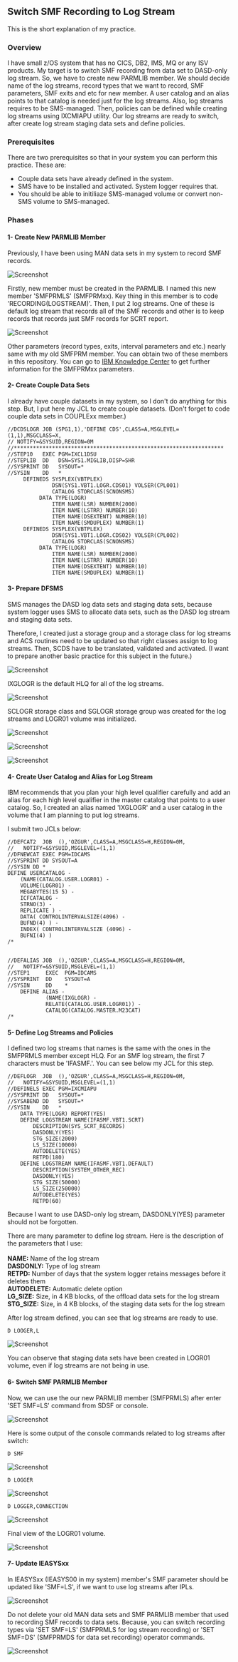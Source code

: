 ## Switch SMF Recording to Log Stream

This is the short explanation of my practice. 

### Overview

I have small z/OS system that has no CICS, DB2, IMS, MQ or any ISV products. My target is to switch SMF recording from data set to DASD-only log stream. So, we have to create new PARMLIB member. We should decide name of the log streams, record types that we want to record, SMF parameters, SMF exits and etc for new member. A user catalog and an alias points to that catalog is needed just for the log streams. Also, log streams requires to be SMS-managed. Then, policies can be defined while creating log streams using IXCMIAPU utility. Our log streams are ready to switch, after create log stream staging data sets and define policies.

### Prerequisites

There are two prerequisites so that in your system you can perform this practice. These are:

- Couple data sets have already defined in the system.
- SMS have to be installed and activated. System logger requires that.
- You should be able to initiliaze SMS-managed volume or convert non-SMS volume to SMS-managed.

### Phases

#### 1- Create New PARMLIB Member

Previously, I have been using MAN data sets in my system to record SMF records.

![Screenshot](https://github.com/ozgurhepsag/Basic-z-OS-Utilities/blob/main/SMF%20-%20Switch%20Recording%20to%20Log%20Stream/Images/man%20datasets.PNG)

Firstly, new member must be created in the PARMLIB. I named this new member 'SMFPRMLS' (SMFPRMxx). Key thing in this member is to code 'RECORDING(LOGSTREAM)'. Then, I put 2 log streams. One of these is default log stream that records all of the SMF records and other is to keep records that records just SMF records for SCRT report.

![Screenshot](https://github.com/ozgurhepsag/Basic-z-OS-Utilities/blob/main/SMF%20-%20Switch%20Recording%20to%20Log%20Stream/Images/SMFPRMLS.png)

Other parameters (record types, exits, interval parameters and etc.) nearly same with my old SMFPRM member. You can obtain two of these members in this repository. You can go to [IBM Knowledge Center](https://www.ibm.com/support/knowledgecenter/SSLTBW_2.1.0/com.ibm.zos.v2r1.ieae200/smfparm.htm) to get further information for the SMFPRMxx parameters.

#### 2- Create Couple Data Sets

I already have couple datasets in my system, so I don't do anything for this step. But, I put here my JCL to create couple datasets. (Don't forget to code couple data sets in COUPLExx member.)

    //DCDSLOGR JOB (SPG1,1),'DEFINE CDS',CLASS=A,MSGLEVEL=(1,1),MSGCLASS=X,  
    // NOTIFY=&SYSUID,REGION=0M                                              
    //******************************************************************     
    //STEP10   EXEC PGM=IXCL1DSU                                             
    //STEPLIB  DD   DSN=SYS1.MIGLIB,DISP=SHR                                 
    //SYSPRINT DD   SYSOUT=*                                                 
    //SYSIN    DD   *                                                        
         DEFINEDS SYSPLEX(VBTPLEX)                                            
                  DSN(SYS1.VBT1.LOGR.CDS01) VOLSER(CPL001)                 
                  CATALOG STORCLAS(SCNONSMS)                                 
              DATA TYPE(LOGR)                                                
                  ITEM NAME(LSR) NUMBER(2000)                               
                  ITEM NAME(LSTRR) NUMBER(10)                               
                  ITEM NAME(DSEXTENT) NUMBER(10)                            
                  ITEM NAME(SMDUPLEX) NUMBER(1)                             
         DEFINEDS SYSPLEX(VBTPLEX)                                            
                  DSN(SYS1.VBT1.LOGR.CDS02) VOLSER(CPL002)                 
                  CATALOG STORCLAS(SCNONSMS)                                 
              DATA TYPE(LOGR)                                                
                  ITEM NAME(LSR) NUMBER(2000)                 
                  ITEM NAME(LSTRR) NUMBER(10)                 
                  ITEM NAME(DSEXTENT) NUMBER(10)              
                  ITEM NAME(SMDUPLEX) NUMBER(1)
    
#### 3- Prepare DFSMS

SMS manages the DASD log data sets and staging data sets, because system logger uses SMS to allocate data sets, such as the DASD log stream and staging data sets. 

Therefore, I created just a storage group and a storage class for log streams and ACS routines need to be updated so that right classes assign to log streams. Then, SCDS have to be translated, validated and activated. (I want to prepare another basic practice for this subject in the future.)

![Screenshot](https://github.com/ozgurhepsag/Basic-z-OS-Utilities/blob/main/SMF%20-%20Switch%20Recording%20to%20Log%20Stream/Images/storclas.png)

IXGLOGR is the default HLQ for all of the log streams.

![Screenshot](https://github.com/ozgurhepsag/Basic-z-OS-Utilities/blob/main/SMF%20-%20Switch%20Recording%20to%20Log%20Stream/Images/storgrp.png)

SCLOGR storage class and SGLOGR storage group was created for the log streams and LOGR01 volume was initialized.

![Screenshot](https://github.com/ozgurhepsag/Basic-z-OS-Utilities/blob/main/SMF%20-%20Switch%20Recording%20to%20Log%20Stream/Images/add%20volumes.PNG)

![Screenshot](https://github.com/ozgurhepsag/Basic-z-OS-Utilities/blob/main/SMF%20-%20Switch%20Recording%20to%20Log%20Stream/Images/storage%20groups.png)

![Screenshot](https://github.com/ozgurhepsag/Basic-z-OS-Utilities/blob/main/SMF%20-%20Switch%20Recording%20to%20Log%20Stream/Images/listvolumes%20in%20stglgr.png)

#### 4- Create User Catalog and Alias for Log Stream

IBM recommends that you plan your high level qualifier carefully and add an alias for each high level qualifier in the master catalog that points to a user catalog. So, I created an alias named 'IXGLOGR' and a user catalog in the volume that I am planning to put log streams.

I submit two JCLs below:

    //DEFCAT2  JOB  (),'OZGUR',CLASS=A,MSGCLASS=H,REGION=0M,             
    //   NOTIFY=&SYSUID,MSGLEVEL=(1,1)                                   
    //DFNEWCAT EXEC PGM=IDCAMS                                           
    //SYSPRINT DD SYSOUT=A                                               
    //SYSIN DD *                                                         
    DEFINE USERCATALOG -                                               
        (NAME(CATALOG.USER.LOGR01) -                                     
        VOLUME(LOGR01) -                                                 
        MEGABYTES(15 5) -                                                
        ICFCATALOG -                                                     
        STRNO(3) -                                                       
        REPLICATE ) -                                                    
        DATA( CONTROLINTERVALSIZE(4096) -                                
        BUFND(4) ) -                                                     
        INDEX( CONTROLINTERVALSIZE (4096) -                              
        BUFNI(4) )                                                       
    /*                                                                   
    
    
    //DEFALIAS JOB  (),'OZGUR',CLASS=A,MSGCLASS=H,REGION=0M,       
    //   NOTIFY=&SYSUID,MSGLEVEL=(1,1)                             
    //STEP1     EXEC  PGM=IDCAMS                                   
    //SYSPRINT  DD    SYSOUT=A                                     
    //SYSIN     DD    *                                            
        DEFINE ALIAS -                                            
                (NAME(IXGLOGR) -                                    
                RELATE(CATALOG.USER.LOGR01)) -                     
                CATALOG(CATALOG.MASTER.M23CAT)                     
    /*                                                             
    

#### 5- Define Log Streams and Policies

I defined two log streams that names is the same with the ones in the SMFPRMLS member except HLQ. For an SMF log stream, the first 7 characters must be 'IFASMF.'. You can see below my JCL for this step.

    //DEFLOGR  JOB  (),'OZGUR',CLASS=A,MSGCLASS=H,REGION=0M,        
    //   NOTIFY=&SYSUID,MSGLEVEL=(1,1)                              
    //DEFINELS EXEC PGM=IXCMIAPU                                    
    //SYSPRINT DD   SYSOUT=*                                        
    //SYSABEND DD   SYSOUT=*                                        
    //SYSIN    DD   *                                               
        DATA TYPE(LOGR) REPORT(YES)                                
        DEFINE LOGSTREAM NAME(IFASMF.VBT1.SCRT)                    
            DESCRIPTION(SYS_SCRT_RECORDS)                          
            DASDONLY(YES)                                          
            STG_SIZE(2000)                                         
            LS_SIZE(10000)                                         
            AUTODELETE(YES)                                        
            RETPD(180)                                             
        DEFINE LOGSTREAM NAME(IFASMF.VBT1.DEFAULT)                 
            DESCRIPTION(SYSTEM_OTHER_REC)                          
            DASDONLY(YES)                                          
            STG_SIZE(50000)                                        
            LS_SIZE(250000)                                        
            AUTODELETE(YES)        
            RETPD(60)              
    
Because I want to use DASD-only log stream, DASDONLY(YES) parameter should not be forgotten.

There are many parameter to define log stream. Here is the description of the parameters that I use: <br> <br>
**NAME:** Name of the log stream <br>
**DASDONLY:** Type of log stream <br>
**RETPD:** Number of days that the system logger retains messages before it deletes them <br>
**AUTODELETE:** Automatic delete option <br>
**LG_SIZE:** Size, in 4 KB blocks, of the offload data sets for the log stream <br>
**STG_SIZE:** Size, in 4 KB blocks, of the staging data sets for the log stream <br>

After log stream defined, you can see that log streams are ready to use. 

    D LOOGER,L

![Screenshot](https://github.com/ozgurhepsag/Basic-z-OS-Utilities/blob/main/SMF%20-%20Switch%20Recording%20to%20Log%20Stream/Images/d%20logger%2Cl.PNG)

You can observe that staging data sets have been created in LOGR01 volume, even if log streams are not being in use.

#### 6- Switch SMF PARMLIB Member

Now, we can use the our new PARMLIB member (SMFPRMLS) after enter 'SET SMF=LS' command from SDSF or console.

![Screenshot](https://github.com/ozgurhepsag/Basic-z-OS-Utilities/blob/main/SMF%20-%20Switch%20Recording%20to%20Log%20Stream/Images/set%20smf.PNG)

Here is some output of the console commands related to log streams after switch:

    D SMF
    
![Screenshot](https://github.com/ozgurhepsag/Basic-z-OS-Utilities/blob/main/SMF%20-%20Switch%20Recording%20to%20Log%20Stream/Images/d%20smf.PNG)

    D LOGGER

![Screenshot](https://github.com/ozgurhepsag/Basic-z-OS-Utilities/blob/main/SMF%20-%20Switch%20Recording%20to%20Log%20Stream/Images/d%20logger%2Cl%20v2.PNG)

    D LOGGER,CONNECTION
    
![Screenshot](https://github.com/ozgurhepsag/Basic-z-OS-Utilities/blob/main/SMF%20-%20Switch%20Recording%20to%20Log%20Stream/Images/d%20logger%2Cconnection.PNG)

Final view of the LOGR01 volume.

![Screenshot](https://github.com/ozgurhepsag/Basic-z-OS-Utilities/blob/main/SMF%20-%20Switch%20Recording%20to%20Log%20Stream/Images/LOGR01%20volume.PNG)

#### 7- Update IEASYSxx

In IEASYSxx (IEASYS00 in my system) member's SMF parameter should be updated like 'SMF=LS', if we want to use log streams after IPLs.

![Screenshot](https://github.com/ozgurhepsag/Basic-z-OS-Utilities/blob/main/SMF%20-%20Switch%20Recording%20to%20Log%20Stream/Images/IEASYS.png)

Do not delete your old MAN data sets and SMF PARMLIB member that used to recording SMF records to data sets. Because, you can switch recording types via 'SET SMF=LS' (SMFPRMLS for log stream recording) or 'SET SMF=DS' (SMFPRMDS for data set recording) operator commands.

![Screenshot](https://github.com/ozgurhepsag/Basic-z-OS-Utilities/blob/main/SMF%20-%20Switch%20Recording%20to%20Log%20Stream/Images/PARMLIB.png)
